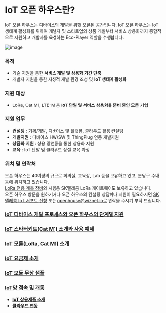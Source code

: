 # IoT 오픈 하우스란?

IoT 오픈 하우스는 디바이스의 개발을 위햇 오픈된 공간입니다.
IoT 오픈 하우스는 IoT 생태계 활성화를 위하여 개발자 및 스타트업의 상품 개발부터 서비스 상용화까지 종합적으로 지원하고 개발자를 육성하는 Eco-Player 역할을 수행합니다.

![image](https://user-images.githubusercontent.com/2126804/126432169-4e1ba35a-d4a7-4b97-869d-dae6b82e4162.png)


### 목적
* 기술 지원을 통한 **서비스 개발 및 상용화 기간 단축**
* 개발자 지원을 통한 자생적 개발 환경 조성 및 **IoT 생태계 활성화**

### 지원 대상
* LoRa, Cat M1, LTE-M 등 **IoT 단말 및 서비스 상용화를 준비 중인 모든 기업**

### 지원 업무
* **컨설팅** : 기획/개발, 디바이스 및 플랫폼, 클라우드 활용 컨설팅
* **개발지원** : 디바이스 HW/SW 및 ThingPlug 연동 개발지원
* **상품화 지원** : 상용 망연동을 통한 상용화 지원
* **교육** : IoT 단말 및 클라우드 상설 교육 과정 

### 위치 및 연락처
오픈 하우스는 40여평의 규모로 회의실, 교육장, Lab 등을 보유하고 있고, 분당구 수내동에 위치하고 있습니다.  
[LoRa 전용 계측 장비](https://www.redwoodcomm.com/product/01.php?cate_1=32)와 시험용 SK텔레콤 LoRa 게이트웨이도 보유하고 있습니다.  
오픈 하우스 방문을 원하기거나 오픈 하우스의 컨설팅 상담이나 지원이 필요하시면 [SK텔레콤 IoT 서포트 신청](http://b2b.tworld.co.kr/cs/counsel/iotOpenHouse.bc) 또는 openhouse@wiznet.io로 연락을 주시기 부탁 드립니다.  


### **[IoT 디바이스 개발 프로세스와 오픈 하우스의 단계별 지원](Docs/IoTDevProcess.md)**
### **[IoT 스타터키트(Cat M1) 소개와 사용 예제](Docs/StarterKit.md)**
### **[IoT 모듈(LoRa, Cat M1) 소개](Docs/IoTModules.md)**
### **[IoT 요금제 소개](http://b2b.tworld.co.kr/cs/basicproduct/basicProductPlanList.bc?mclCd=13)**
### **[IoT 모듈 무상 샘플](https://forms.office.com/r/gK4Aa57fyA)**
### **[IoT망 접속 및 개통](Docs/AttachNetwork.md)**

* **[IoT 상용제품 소개](https://github.com/Wiznet/wiznet-iot-shield-arduino-kr)**
* **[클라우드 연동](https://github.com/Wiznet/wiznet-iot-shield-arduino-kr)**

